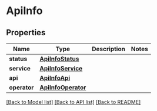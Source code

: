 # ApiInfo

## Properties
Name | Type | Description | Notes
------------ | ------------- | ------------- | -------------
**status** | [**ApiInfoStatus**](ApiInfoStatus.md) |  | 
**service** | [**ApiInfoService**](ApiInfoService.md) |  | 
**api** | [**ApiInfoApi**](ApiInfoApi.md) |  | 
**operator** | [**ApiInfoOperator**](ApiInfoOperator.md) |  | 

[[Back to Model list]](../README.md#documentation-for-models) [[Back to API list]](../README.md#documentation-for-api-endpoints) [[Back to README]](../README.md)


